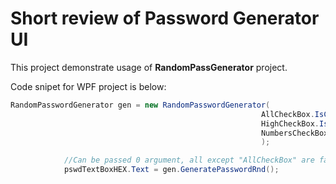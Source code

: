 <H1>Short review of Password Generator UI</H1> 

This project demonstrate usage of <b>RandomPassGenerator</b> project.

Code snipet for WPF project is below: 
```C#
RandomPasswordGenerator gen = new RandomPasswordGenerator(
                                                        AllCheckBox.IsChecked, LowCheckBox.IsChecked, 
                                                        HighCheckBox.IsChecked, SymbolsCheckBox.IsChecked, 
                                                        NumbersCheckBox.IsChecked, HEXBox.IsChecked
                                                        );

            //Can be passed 0 argument, all except "AllCheckBox" are false by default
            pswdTextBoxHEX.Text = gen.GeneratePasswordRnd();
```														